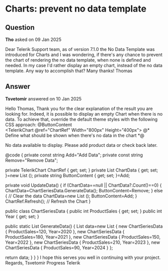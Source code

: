 # Charts: prevent no data template

## Question

**Tho** asked on 09 Jan 2025

Dear Telerik Support team, as of version 7.1.0 the No Data Template was introduced for Charts and I was wondering, if there's any chance to prevent the chart of rendering the no data template, when none is defined and needed. In my case I'd rather display an empty chart, instead of the no data template. Any way to accomplish that? Many thanks! Thomas

## Answer

**Tsvetomir** answered on 10 Jan 2025

Hello Thomas, Thank you for the clear explanation of the result you are looking for. Indeed, it is possible to display an empty Chart when there is no data. To achieve that, override the default theme styles with the following CSS approach: <TelerikButton OnClick="@UpdateData"> @ButtonContent </TelerikButton> <br /> <TelerikChart @ref="ChartRef" Width="800px" Height="400px"> <ChartTitle Text="Product Sales Over the Years" Position="@ChartTitlePosition.Bottom"> </ChartTitle> <ChartSettings> @* Define what should be shown when there's no data in the chart *@<NoDataTemplate> <p> No data available to display. Please add product data or check back later. </p> </NoDataTemplate> </ChartSettings> <ChartSeriesItems> <ChartSeries Type="ChartSeriesType.Column" Data="@ChartData" Name="Product Sales" Field="@nameof(ChartSeriesData.ProductSales)" CategoryField="@nameof(ChartSeriesData.Year)"> </ChartSeries> </ChartSeriesItems> </TelerikChart> <style>.k-chart-overlay { display: none;
} </style> @code {
private const string Add="Add Data";
private const string Remove="Remove Data";

private TelerikChart ChartRef { get; set; }
private List <ChartSeriesData> ChartData { get; set; }=new List <ChartSeriesData> ();
private string ButtonContent { get; set; }=Add;

private void UpdateData()
{
if (ChartData==null || ChartData?.Count()==0)
{
ChartData=ChartSeriesData.GenerateData();
ButtonContent=Remove;
}
else
{
// Clear the data
ChartData=new List <ChartSeriesData> ();
ButtonContent=Add;
}
ChartRef.Refresh(); // Refresh the Chart
}

public class ChartSeriesData
{
public int ProductSales { get; set; }
public int Year { get; set; }

public static List <ChartSeriesData> GenerateData()
{
List <ChartSeriesData> data=new List <ChartSeriesData> {
new ChartSeriesData { ProductSales=120, Year=2020 },
new ChartSeriesData { ProductSales=180, Year=2021 },
new ChartSeriesData { ProductSales=150, Year=2022 },
new ChartSeriesData { ProductSales=210, Year=2023 },
new ChartSeriesData { ProductSales=90, Year=2024 }
};

return data;
}
}
} I hope this serves you well in continuing with your project. Regards, Tsvetomir Progress Telerik
